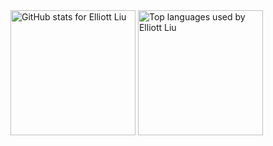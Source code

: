 <picture>
  <img height="200" style="vertical-align: middle;" src="https://github-readme-stats.vercel.app/api?username=elliott-liu&show_icons=true&theme=transparent&border_radius=10&hide_rank=true&include_all_commits=true&hide_border=false&bg_color=1b1e28&title_color=5DE4c7&icon_color=ADD7FF&text_color=ffffff&border_color=a6accd" alt="GitHub stats for Elliott Liu" />
</picture>
<picture>
  <img height="200" style="vertical-align: middle;" src="https://github-readme-stats.vercel.app/api/top-langs/?username=elliott-liu&layout=compact&langs_count=8&theme=transparent&border_radius=10&card_width=320&hide_border=false&bg_color=1b1e28&title_color=5DE4c7&icon_color=ADD7FF&text_color=ffffff&border_color=a6accd" alt="Top languages used by Elliott Liu" />
</picture>
